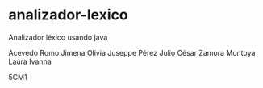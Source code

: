 # analizador-lexico
Analizador léxico usando java

Acevedo Romo Jimena Olivia
Juseppe Pérez Julio César
Zamora Montoya Laura Ivanna

5CM1
